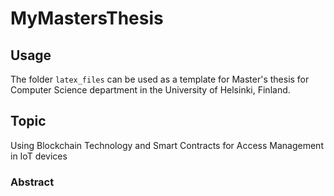 # MyMastersThesis

## Usage

The folder `latex_files` can be used as a template for Master's thesis for Computer Science department in the University of Helsinki, Finland.

## Topic
Using Blockchain Technology and Smart Contracts for Access Management in IoT devices

### Abstract


